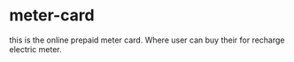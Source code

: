 # meter-card
this is the online prepaid meter card. Where user can buy their for recharge electric meter.
